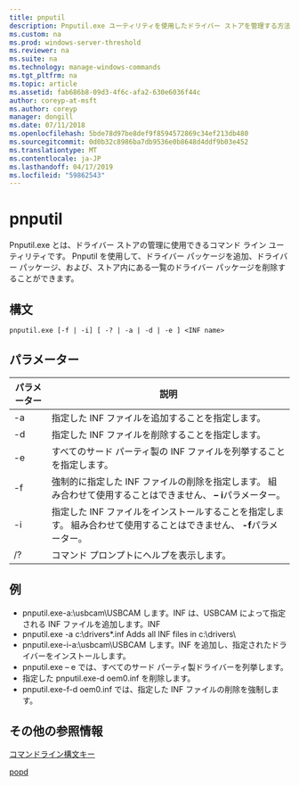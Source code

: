 ```yaml
---
title: pnputil
description: Pnputil.exe ユーティリティを使用したドライバー ストアを管理する方法について説明します。
ms.custom: na
ms.prod: windows-server-threshold
ms.reviewer: na
ms.suite: na
ms.technology: manage-windows-commands
ms.tgt_pltfrm: na
ms.topic: article
ms.assetid: fab686b8-09d3-4f6c-afa2-630e6036f44c
author: coreyp-at-msft
ms.author: coreyp
manager: dongill
ms.date: 07/11/2018
ms.openlocfilehash: 5bde78d97be8def9f8594572869c34ef213db480
ms.sourcegitcommit: 0d0b32c8986ba7db9536e0b8648d4ddf9b03e452
ms.translationtype: MT
ms.contentlocale: ja-JP
ms.lasthandoff: 04/17/2019
ms.locfileid: "59862543"
---
```

# <a name="pnputil"></a>pnputil

Pnputil.exe とは、ドライバー ストアの管理に使用できるコマンド ライン ユーティリティです。 Pnputil を使用して、ドライバー パッケージを追加、ドライバー パッケージ、および、ストア内にある一覧のドライバー パッケージを削除することができます。

## <a name="syntax"></a>構文

```
pnputil.exe [-f | -i] [ -? | -a | -d | -e ] <INF name>
```

## <a name="parameters"></a>パラメーター

|パラメーター|説明|
|---------|-----------|
|-a|指定した INF ファイルを追加することを指定します。|
|-d|指定した INF ファイルを削除することを指定します。|
|-e|すべてのサード パーティ製の INF ファイルを列挙することを指定します。|
|-f|強制的に指定した INF ファイルの削除を指定します。 組み合わせて使用することはできません、 **– i**パラメーター。|
|-i|指定した INF ファイルをインストールすることを指定します。 組み合わせて使用することはできません、 **-f**パラメーター。|
|/?|コマンド プロンプトにヘルプを表示します。|


## <a name="examples"></a>例

-   pnputil.exe-a:\usbcam\USBCAM します。INF は、USBCAM によって指定される INF ファイルを追加します。INF
-   pnputil.exe -a c:\drivers\*.inf  Adds all INF files in c:\drivers\
-   pnputil.exe-i-a:\usbcam\USBCAM します。INF を追加し、指定されたドライバーをインストールします。
-   pnputil.exe – e では、すべてのサード パーティ製ドライバーを列挙します。
-   指定した pnputil.exe-d oem0.inf を削除します。
-   pnputil.exe-f-d oem0.inf では、指定した INF ファイルの削除を強制します。

## <a name="additional-references"></a>その他の参照情報

[コマンドライン構文キー](command-line-syntax-key.md)

[popd](popd.md)